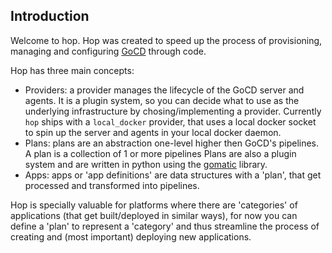 ## Introduction

Welcome to hop. Hop was created to speed up the process of provisioning, managing and configuring [GoCD](https://go.cd) through code.

Hop has three main concepts:

* Providers: a provider manages the lifecycle of the GoCD server and agents. It is a plugin system, so you can decide what to use as 
the underlying infrastructure by chosing/implementing a provider. Currently `hop` ships with a `local_docker` provider, that uses a
local docker socket to spin up the server and agents in your local docker daemon.  
* Plans: plans are an abstraction one-level higher then GoCD's pipelines. A plan is a collection of 1 or more pipelines  Plans are also 
a plugin system and are written in python using the [gomatic](https://github.com/SpringerSBM/gomatic) library. 
* Apps: apps or 'app definitions' are data structures with a 'plan', that get processed and transformed into pipelines. 

Hop is specially valuable for platforms where there are 'categories' of applications (that get built/deployed in similar ways), for now
you can define a 'plan' to represent a 'category' and thus streamline the process of creating and (most important) deploying new applications.


